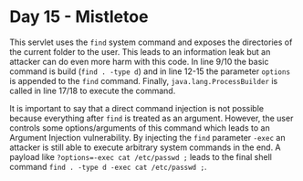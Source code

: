 # Day 15 - Mistletoe

This servlet uses the `find` system command and exposes the directories
of the current folder to the user. This leads to an information leak but
an attacker can do even more harm with this code. In line 9/10 the basic
command is build (`find . -type d`) and in line 12-15 the parameter
`options` is appended to the `find` command. Finally,
`java.lang.ProcessBuilder` is called in line 17/18 to execute the
command.

It is important to say that a direct command injection is not possible
because everything after `find` is treated as an argument. However, the
user controls some options/arguments of this command which leads to an
Argument Injection vulnerability. By injecting the `find` parameter
`-exec` an attacker is still able to execute arbitrary system commands
in the end. A payload like `?options=-exec cat /etc/passwd ;` leads to
the final shell command `find . -type d -exec cat /etc/passwd ;`.
